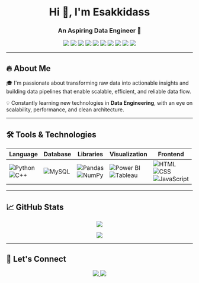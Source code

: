 <h1 align="center">Hi 👋, I'm Esakkidass</h1>
<h3 align="center">An Aspiring Data Engineer 🚀</h3>

<p align="center">
  <img src="https://img.shields.io/badge/HTML5-E34F26?style=for-the-badge&logo=html5&logoColor=white"/>
  <img src="https://img.shields.io/badge/CSS3-1572B6?style=for-the-badge&logo=css3&logoColor=white"/>
  <img src="https://img.shields.io/badge/JavaScript-F7DF1E?style=for-the-badge&logo=javascript&logoColor=black"/>
  <img src="https://img.shields.io/badge/MySQL-4479A1?style=for-the-badge&logo=mysql&logoColor=white"/>
  <img src="https://img.shields.io/badge/Python-3776AB?style=for-the-badge&logo=python&logoColor=white"/>
  <img src="https://img.shields.io/badge/Pandas-150458?style=for-the-badge&logo=pandas&logoColor=white"/>
  <img src="https://img.shields.io/badge/Numpy-013243?style=for-the-badge&logo=numpy&logoColor=white"/>
  <img src="https://img.shields.io/badge/C++-00599C?style=for-the-badge&logo=c%2b%2b&logoColor=white"/>
  <img src="https://img.shields.io/badge/Power%20BI-F2C811?style=for-the-badge&logo=powerbi&logoColor=black"/>
  <img src="https://img.shields.io/badge/Tableau-E97627?style=for-the-badge&logo=tableau&logoColor=white"/>
</p>

---

## 🔥 About Me
🎓 I'm passionate about transforming raw data into actionable insights and building data pipelines that enable scalable, efficient, and reliable data flow.

💡 Constantly learning new technologies in **Data Engineering**, with an eye on scalability, performance, and clean architecture.

---

## 🛠️ Tools & Technologies
| Language | Database | Libraries    | Visualization | Frontend |
|----------|----------|--------------|---------------|----------|
| ![Python](https://img.shields.io/badge/-Python-333333?style=flat&logo=python) <br> ![C++](https://img.shields.io/badge/-C++-333333?style=flat&logo=c%2b%2b) | ![MySQL](https://img.shields.io/badge/-MySQL-333333?style=flat&logo=mysql) | ![Pandas](https://img.shields.io/badge/-Pandas-333333?style=flat&logo=pandas) <br> ![NumPy](https://img.shields.io/badge/-NumPy-333333?style=flat&logo=numpy) | ![Power BI](https://img.shields.io/badge/-Power%20BI-333333?style=flat&logo=powerbi) <br> ![Tableau](https://img.shields.io/badge/-Tableau-333333?style=flat&logo=tableau) | ![HTML](https://img.shields.io/badge/-HTML-333333?style=flat&logo=html5) <br> ![CSS](https://img.shields.io/badge/-CSS-333333?style=flat&logo=css3) <br> ![JavaScript](https://img.shields.io/badge/-JavaScript-333333?style=flat&logo=javascript) |

---

## 📈 GitHub Stats
<p align="center">
  <img src="https://github-readme-stats.vercel.app/api?username=Esakkidassyadav&show_icons=true&theme=tokyonight" />
</p>

<p align="center">
  <img src="https://github-readme-streak-stats.herokuapp.com/?user=Esakkidassyadav&theme=tokyonight"/>
</p>

---

## 🚀 Let's Connect
<p align="center">
  <a href="https://www.linkedin.com/in/esakkidass-yadav-72201429a/">
    <img src="https://img.shields.io/badge/-LinkedIn-0A66C2?style=for-the-badge&logo=linkedin&logoColor=white"/>
  </a>
  <a href="mailto:dassyadav996@gmail.com">
    <img src="https://img.shields.io/badge/-Gmail-D14836?style=for-the-badge&logo=gmail&logoColor=white"/>
  </a>
</p>
